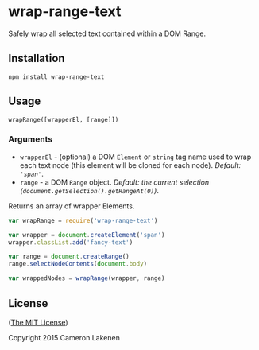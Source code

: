 # wrap-range-text

Safely wrap all selected text contained within a DOM Range.

## Installation

```
npm install wrap-range-text
```

## Usage

`wrapRange([wrapperEl, [range]])`

### Arguments
* `wrapperEl` - (optional) a DOM `Element` or `string` tag name used to wrap each text node (this element will be cloned for each node). *Default: `'span'`*.
* `range` - a DOM `Range` object.  *Default: the current selection (`document.getSelection().getRangeAt(0)`)*.

Returns an array of wrapper Elements.

```js
var wrapRange = require('wrap-range-text')

var wrapper = document.createElement('span')
wrapper.classList.add('fancy-text')

var range = document.createRange()
range.selectNodeContents(document.body)

var wrappedNodes = wrapRange(wrapper, range)
```

## License

([The MIT License](LICENSE))

Copyright 2015 Cameron Lakenen
